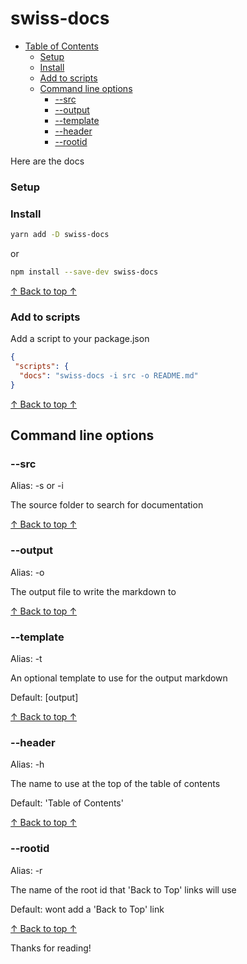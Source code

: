 # swiss-docs

<!-- DOCS: TOC START -->

  - [Table of Contents](#swiss-docs)
      - [Setup](#setup)
      - [Install](#install)
      - [Add to scripts](#add-to-scripts)
    - [Command line options](#command-line-options)
      - [--src](#src)
      - [--output](#output)
      - [--template](#template)
      - [--header](#header)
      - [--rootid](#rootid)

<!-- DOCS: TOC END -->

Here are the docs

<!-- DOCS: MAIN START -->

### Setup

### Install
```bash
yarn add -D swiss-docs
```

or

```bash
npm install --save-dev swiss-docs
```

[↑ Back to top ↑](#swiss-docs)

### Add to scripts
Add a script to your package.json

```json
{
 "scripts": {
  "docs": "swiss-docs -i src -o README.md"
}
```

[↑ Back to top ↑](#swiss-docs)

## Command line options

### --src
Alias: -s or -i

The source folder to search for documentation

[↑ Back to top ↑](#swiss-docs)

### --output
Alias: -o

The output file to write the markdown to

[↑ Back to top ↑](#swiss-docs)

### --template
Alias: -t

An optional template to use for the output markdown

Default: [output]

[↑ Back to top ↑](#swiss-docs)

### --header
Alias: -h

The name to use at the top of the table of contents

Default: 'Table of Contents'

[↑ Back to top ↑](#swiss-docs)

### --rootid
Alias: -r

The name of the root id that 'Back to Top' links will use

Default: wont add a 'Back to Top' link

[↑ Back to top ↑](#swiss-docs)

<!-- DOCS: MAIN END -->

Thanks for reading!
